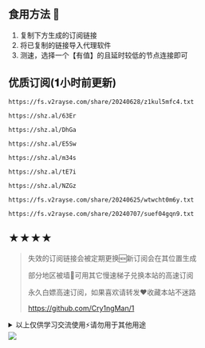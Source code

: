 ## 食用方法 🍖
1. 复制下方生成的订阅链接
2. 将已复制的链接导入代理软件
3. 测速，选择一个【有值】的且延时较低的节点连接即可

## 优质订阅(𝟏小时前更新)
```
https://fs.v2rayse.com/share/20240628/z1kul5mfc4.txt
```
```
https://shz.al/63Er
```
```
https://shz.al/DhGa
```
```
https://shz.al/E5Sw
```
```
https://shz.al/m34s
```
```
https://shz.al/tE7i
```
```
https://shz.al/NZGz
```
```
https://fs.v2rayse.com/share/20240625/wtwcht0m6y.txt
```
```
https://fs.v2rayse.com/share/20240707/suef04gqn9.txt
```

## ★★★★
> 失效的订阅链接会被定期更换🆕新订阅会在其位置生成
> 
> 部分地区被墙🚫可用其它慢速梯子兑换本站的高速订阅
>
> 永久白嫖高速订阅，如果喜欢请转发❤️收藏本站不迷路
>
> https://github.com/Cry1ngMan/1

<details>
<summary>以上仅供学习交流使用⚡️请勿用于其他用途</summary>

&nbsp;
> [![Star History Chart](https://api.star-history.com/svg?repos=Cry1ngMan/1&type=Date)](https://star-history.com/#Cry1ngMan/1&Date)

[![GitHub stars](https://img.shields.io/github/stars/Cry1ngMan/1.svg?style=social&label=Stars)](https://github.com/Cry1ngMan/1/stargazers)
<img src="https://komarev.com/ghpvc/?username=Cry1ngMan&label=Views&color=0e75b6&style=flat" alt="访问量统计" />
</details>

<img src="https://readme-typing-svg.demolab.com?font=Fira+Code&pause=1000&width=850&lines=👨🏽‍💻:正在用查克拉创造新节点..............................💌;请稍候查看✔️&left=true&size=27" />
